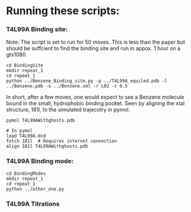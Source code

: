 
# Running these scripts:

### T4L99A Binding site:

Note: The script is set to run for 50 moves. This is less than the paper but should be suffcient to find the binding site and run in appox. 1 hour on a gtx1080.

```
cd BindingSite
mkdir repeat_1
cd repeat_1
python ../Benzene_Binding_site.py -p ../T4L99A_equiled.pdb -l ../Benzene.pdb -x ../Benzene.xml -r L02 -c 0.5
```

In short, after a few moves, one would expect to see a Benzene molecule bound in the small, hydrophobic binding pocket. Seen by aligning the xtal structure, 181l, to the simulated trajecotry in pymol.

```
pymol T4L99AWithghosts.pdb

# In pymol
load T4L99A.dcd
fetch 181l  # Requires internet connection
align 181l T4L99AWithghosts.pdb
```

### T4L99A Binding mode:
```
cd BindingModes
mkdir repeat_1
cd repeat_1
python ../other_one.py
```

### T4L99A Titrations

